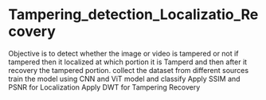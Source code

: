 # Tampering_detection_Localizatio_Recovery
Objective is to detect whether the image or video is tampered or not if tampered then it localized at which portion it is Tamperd and then after it recovery the tampered portion.
collect the dataset from different sources 
train the model using CNN and ViT model and classify 
Apply SSIM  and PSNR for Localization
Apply DWT for Tampering Recovery
